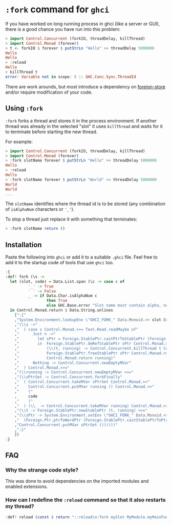 # `:fork` command for `ghci`

If you have worked on long running process in ghci (like a server
or GUI), there is a good chance you have run into this problem:

``` Haskell
> import Control.Concurrent (forkIO, threadDelay, killThread)
> import Control.Monad (forever)
> t <- forkIO $ forever $ putStrLn "Hello" >> threadDelay 5000000
Hello
Hello
> :reload
Hello
> killThread t
error: Variable not in scope: t :: GHC.Conc.Sync.ThreadId
```

There are work arounds, but most introduce a dependency on
[foreign-store](http://hackage.haskell.org/package/foreign-store)
and/or require modification of your code.

## Using `:fork`

`:fork` forks a thread and stores it in the process environment.
If another thread was already in the selected "slot" it uses
`killThread` and waits for it to terminate before starting
the new thread.

For example:

``` Haskell
> import Control.Concurrent (forkIO, threadDelay, killThread)
> import Control.Monad (forever)
> :fork slotName forever $ putStrLn "Hello" >> threadDelay 5000000
Hello
> :reload
Hello
> :fork slotName forever $ putStrLn "World" >> threadDelay 5000000
World
World
...
```

The `slotName` identifies where the thread id is to be stored (any
combination of `isAlphaNum` characters or `'_'`).

To stop a thread just replace it with something that terminates:

``` Haskell
> :fork slotName return ()
```

## Installation

Paste the following into `ghci` or add it to a suitable `.ghci` file.
Feel free to add it to the startup code of tools that use `ghci` too.

``` Haskell
:{
:def! fork (\s ->
  let (slot, code) = Data.List.span (\c -> case c of
          '_' -> True
          ' ' -> False
          _ -> if Data.Char.isAlphaNum c
                  then True
                  else GHC.Base.error "Slot name must contain alpha, numbers and '_' only. Usage :fork slotName putStrLn \"Hello World\"") s
  in Control.Monad.return $ Data.String.unlines
    [":{"
    ,"System.Environment.lookupEnv \"GHCI_FORK_" Data.Monoid.<> slot Data.Monoid.<> "\" Control.Monad.>>="
    ,"(\\s ->"
    ,"  ( case s Control.Monad.>>= Text.Read.readMaybe of"
    ,"      Just n ->"
    ,"        let sPtr = Foreign.StablePtr.castPtrToStablePtr (Foreign.Ptr.wordPtrToPtr n)"
    ,"        in  Foreign.StablePtr.deRefStablePtr sPtr Control.Monad.>>="
    ,"            (\\(t, running) -> Control.Concurrent.killThread t Control.Monad.>>"
    ,"            Foreign.StablePtr.freeStablePtr sPtr Control.Monad.>>"
    ,"            Control.Monad.return running)"
    ,"      Nothing -> Control.Concurrent.newEmptyMVar"
    ,"  ) Control.Monad.>>="
    ,"(\\running -> Control.Concurrent.newEmptyMVar >>="
    ,"(\\sPtrSet -> Control.Concurrent.forkFinally"
    ,"  ( Control.Concurrent.takeMVar sPtrSet Control.Monad.>>"
    ,"    Control.Concurrent.putMVar running () Control.Monad.>>"
    ,"    ("
    ,     code
    ,"    )"
    ,"  ) (\\_ -> Control.Concurrent.takeMVar running) Control.Monad.>>="
    ,"(\\t -> Foreign.StablePtr.newStablePtr (t, running) >>="
    ,"(\\sPtr -> System.Environment.setEnv \"GHCI_FORK_" Data.Monoid.<> slot Data.Monoid.<> "\" (GHC.Show.show"
    ,"  (Foreign.Ptr.ptrToWordPtr (Foreign.StablePtr.castStablePtrToPtr sPtr))) Control.Monad.>>"
    ,"Control.Concurrent.putMVar sPtrSet ())))))"
    ,":}"
    ])
:}
```

## FAQ

### Why the strange code style?

This was done to avoid dependencies on the imported modules and enabled extensions.

### How can I redefine the `:reload` command so that it also restarts my thread?

``` Haskell
:def! reload (const $ return "::reload\n:fork mySlot MyModule.myMainFunction")
``` 
